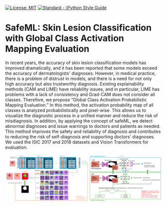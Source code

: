 <p align="left"> </p>
<a href="https://opensource.org/licenses/MIT"><img src="https://img.shields.io/badge/License-MIT-yellow.svg" alt="License: MIT"></a>
<a href="https://standardjs.com"><img src="https://img.shields.io/badge/code_style-standard-brightgreen.svg" alt="Standard - \Python Style Guide"></a>

# SafeML: Skin Lesion Classification with Global Class Activation Mapping Evaluation
In recent years, the accuracy of skin lesion classification models has improved dramatically, and it has been reported that some models exceed the accuracy of dermatologists' diagnoses. However, in medical practice, there is a problem of distrust in models, and there is a need for not only high accuracy but also trustworthy diagnosis. Existing explainability methods (CAM and LIME) have reliability issues, and in particular, LIME has problems with a lack of consistency and Grad-CAM does not consider all classes. Therefore, we propose “Global Class Activation Probabilistic Mapping Evaluation.” In this method, the activation probability map of all classes is analyzed probabilistically and pixel-wise. This allows us to visualize the diagnostic process in a unified manner and reduce the risk of misdiagnosis. In addition, by applying the concept of safeML, we detect abnormal diagnoses and issue warnings to doctors and patients as needed. This method improves the safety and reliability of diagnosis and contributes to reducing the risk of self-diagnosis and supporting doctors' diagnoses. We used the ISIC 2017 and 2018 datasets and Vision Transformers for evaluation.

![Image](./images/explainforsafe.png)
